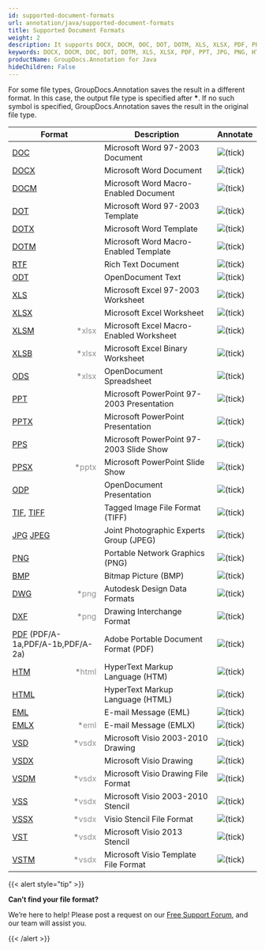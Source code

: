 ```yaml
---
id: supported-document-formats
url: annotation/java/supported-document-formats
title: Supported Document Formats
weight: 2
description: It supports DOCX, DOCM, DOC, DOT, DOTM, XLS, XLSX, PDF, PPT, JPG, PNG, HTML, EML and many more.
keywords: DOCX, DOCM, DOC, DOT, DOTM, XLS, XLSX, PDF, PPT, JPG, PNG, HTML, EML
productName: GroupDocs.Annotation for Java
hideChildren: False
---
```

For some file types, GroupDocs.Annotation saves the result in a different format. In this case, the output file type is specified after <strong>\*</strong>. If no such symbol is specified, GroupDocs.Annotation saves the result in the original file type.

| Format | Description | Annotate |
| --- | --- | --- |
| [DOC](https://docs.fileformat.com/word-processing/doc/) | Microsoft Word 97-2003 Document | ![(tick)](/annotation/java/images/check.png) |
| [DOCX](https://docs.fileformat.com/word-processing/docx/) | Microsoft Word Document | ![(tick)](/annotation/java/images/check.png) |
| [DOCM](https://docs.fileformat.com/word-processing/docm/) | Microsoft Word Macro-Enabled Document | ![(tick)](/annotation/java/images/check.png) |
| [DOT](https://docs.fileformat.com/word-processing/dot/) | Microsoft Word 97-2003 Template | ![(tick)](/annotation/java/images/check.png) |
| [DOTX](https://docs.fileformat.com/word-processing/dotx/) | Microsoft Word Template | ![(tick)](/annotation/java/images/check.png) |
| [DOTM](https://docs.fileformat.com/word-processing/dotm/) | Microsoft Word Macro-Enabled Template | ![(tick)](/annotation/java/images/check.png) |
| [RTF](https://docs.fileformat.com/word-processing/rtf/) | Rich Text Document | ![(tick)](/annotation/java/images/check.png) |
| [ODT](https://docs.fileformat.com/word-processing/odt/) | OpenDocument Text | ![(tick)](/annotation/java/images/check.png) |
| [XLS](https://docs.fileformat.com/spreadsheet/xls/) | Microsoft Excel 97-2003 Worksheet | ![(tick)](/annotation/java/images/check.png) |
| [XLSX](https://docs.fileformat.com/spreadsheet/xlsx/) | Microsoft Excel Worksheet | ![(tick)](/annotation/java/images/check.png) |
| [XLSM](https://docs.fileformat.com/spreadsheet/xlsm/) <span style="float: right; color: #909090"><strong>*</strong>xlsx</span> | Microsoft Excel Macro-Enabled Worksheet | ![(tick)](/annotation/java/images/check.png) |
| [XLSB](https://docs.fileformat.com/spreadsheet/xlsb/) <span style="float: right; color: #909090"><strong>*</strong>xlsx</span> | Microsoft Excel Binary Worksheet | ![(tick)](/annotation/java/images/check.png) |
| [ODS](https://docs.fileformat.com/spreadsheet/ods/) <span style="float: right; color: #909090"><strong>*</strong>xlsx</span> | OpenDocument Spreadsheet | ![(tick)](/annotation/java/images/check.png) |
| [PPT](https://docs.fileformat.com/presentation/ppt/) | Microsoft PowerPoint 97-2003 Presentation | ![(tick)](/annotation/java/images/check.png) |
| [PPTX](https://docs.fileformat.com/presentation/pptx/) | Microsoft PowerPoint Presentation | ![(tick)](/annotation/java/images/check.png) |
| [PPS](https://docs.fileformat.com/presentation/pps/) | Microsoft PowerPoint 97-2003 Slide Show | ![(tick)](/annotation/java/images/check.png) |
| [PPSX](https://docs.fileformat.com/presentation/ppsx/) <span style="float: right; color: #909090"><strong>*</strong>pptx</span> | Microsoft PowerPoint Slide Show | ![(tick)](/annotation/java/images/check.png) |
| [ODP](https://docs.fileformat.com/presentation/odp/) | OpenDocument Presentation | ![(tick)](/annotation/java/images/check.png) |
| [TIF](https://docs.fileformat.com/image/tiff/), [TIFF](https://docs.fileformat.com/image/tiff/) | Tagged Image File Format (TIFF) | ![(tick)](/annotation/java/images/check.png) |
| [JPG](https://docs.fileformat.com/image/jpeg) [JPEG](https://docs.fileformat.com/image/jpeg)   | Joint Photographic Experts Group (JPEG) | ![(tick)](/annotation/java/images/check.png) |
| [PNG](https://docs.fileformat.com/image/png/) | Portable Network Graphics (PNG) | ![(tick)](/annotation/java/images/check.png) |
| [BMP](https://docs.fileformat.com/image/bmp/) | Bitmap Picture (BMP) | ![(tick)](/annotation/java/images/check.png) |
| [DWG](https://docs.fileformat.com/cad/dwg/) <span style="float: right; color: #909090"><strong>*</strong>png</span> | Autodesk Design Data Formats | ![(tick)](/annotation/java/images/check.png) |
| [DXF](https://docs.fileformat.com/cad/dxf/) <span style="float: right; color: #909090"><strong>*</strong>png</span> | Drawing Interchange Format | ![(tick)](/annotation/java/images/check.png) |
| [PDF](https://docs.fileformat.com/pdf/) (PDF/A-1a,PDF/A-1b,PDF/A-2a) | Adobe Portable Document Format (PDF) | ![(tick)](/annotation/java/images/check.png) |
| [HTM](https://docs.fileformat.com/web/htm/) <span style="float: right; color: #909090"><strong>*</strong>html</span> | HyperText Markup Language (HTM) | ![(tick)](/annotation/java/images/check.png) |
| [HTML](https://docs.fileformat.com/web/html/) | HyperText Markup Language (HTML) | ![(tick)](/annotation/java/images/check.png) |
| [EML](https://docs.fileformat.com/email/eml/) | E-mail Message (EML) | ![(tick)](/annotation/java/images/check.png) |
| [EMLX](https://docs.fileformat.com/email/emlx/) <span style="float: right; color: #909090"><strong>*</strong>eml</span> | E-mail Message (EMLX) | ![(tick)](/annotation/java/images/check.png) |
| [VSD](https://docs.fileformat.com/image/vsd/) <span style="float: right; color: #909090"><strong>*</strong>vsdx</span> | Microsoft Visio 2003-2010 Drawing | ![(tick)](/annotation/java/images/check.png) |
| [VSDX](https://docs.fileformat.com/image/vsdx/) | Microsoft Visio Drawing | ![(tick)](/annotation/java/images/check.png) |
| [VSDM](https://docs.fileformat.com/image/vsdm/) <span style="float: right; color: #909090"><strong>*</strong>vsdx</span> | Microsoft Visio Drawing File Format | ![(tick)](/annotation/java/images/check.png) |
| [VSS](https://docs.fileformat.com/image/vss/) <span style="float: right; color: #909090"><strong>*</strong>vsdx</span>| Microsoft Visio 2003-2010 Stencil | ![(tick)](/annotation/java/images/check.png) |
| [VSSX](https://docs.fileformat.com/image/vssx/) <span style="float: right; color: #909090"><strong>*</strong>vsdx</span>| Visio Stencil File Format | ![(tick)](/annotation/java/images/check.png) |
| [VST](https://docs.fileformat.com/image/vst/) <span style="float: right; color: #909090"><strong>*</strong>vsdx</span> | Microsoft Visio 2013 Stencil | ![(tick)](/annotation/java/images/check.png) |
| [VSTM](https://docs.fileformat.com/image/vstm/) <span style="float: right; color: #909090"><strong>*</strong>vsdx</span> | Microsoft Visio Template File Format | ![(tick)](/annotation/java/images/check.png) |

{{< alert style="tip" >}}

**Can’t find your file format?**

We’re here to help! Please post a request on our [Free Support Forum](https://forum.groupdocs.com/c/annotation/10), and our team will assist you.

{{< /alert >}}
